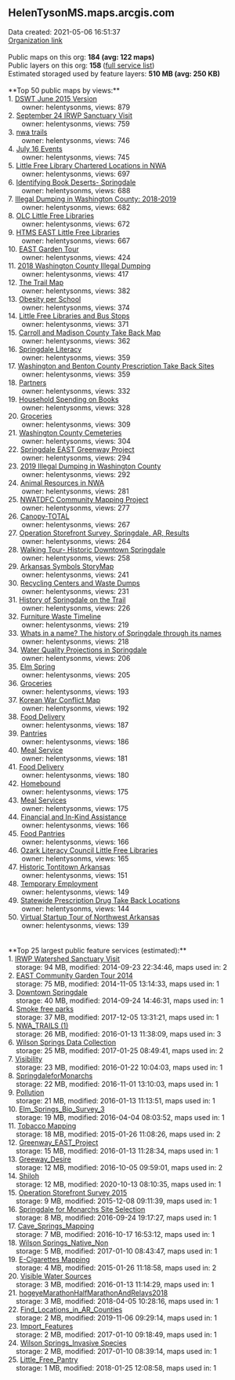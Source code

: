 <h2>HelenTysonMS.maps.arcgis.com</h2> Data created: 2021-05-06 16:51:37 <br /><a target='new' href='https://HelenTysonMS.maps.arcgis.com'>Organization link</a><br /><br />Public maps on this org: <b>184 (avg: 122 maps)</b><br />Public layers on this org: <b>158 </b>(<a target='new' href='https://services.arcgis.com/5aOpjxVgr7iGrPBB/ArcGIS/rest/services'>full service list</a>)<br />Estimated storaged used by feature layers: <b>510 MB (avg: 250 KB)</b><br /><br />**Top 50 public maps by views:**<br />  1. <a target='new' href='https://www.arcgis.com/home/item.html?id=45f578ae71ce433fb7bd0e94892a6daf'>DSWT June 2015 Version</a> <br />  &nbsp;&nbsp;&nbsp;&nbsp; &nbsp;&nbsp;owner: helentysonms, views: 879<br />  2. <a target='new' href='https://www.arcgis.com/home/item.html?id=9cfb67613f4d418f92a1af61e24395bc'>September 24 IRWP Sanctuary Visit</a> <br />  &nbsp;&nbsp;&nbsp;&nbsp; &nbsp;&nbsp;owner: helentysonms, views: 759<br />  3. <a target='new' href='https://www.arcgis.com/home/item.html?id=19b2fdfff5d1496c9b53d4296e9d7c2e'>nwa trails</a> <br />  &nbsp;&nbsp;&nbsp;&nbsp; &nbsp;&nbsp;owner: helentysonms, views: 746<br />  4. <a target='new' href='https://www.arcgis.com/home/item.html?id=618f73e7ad0b453c88ec6e1fa1f66ae6'>July 16 Events</a> <br />  &nbsp;&nbsp;&nbsp;&nbsp; &nbsp;&nbsp;owner: helentysonms, views: 745<br />  5. <a target='new' href='https://www.arcgis.com/home/item.html?id=c897f81c44cb432d8c3e9b2456708156'>Little Free Library Chartered Locations in NWA</a> <br />  &nbsp;&nbsp;&nbsp;&nbsp; &nbsp;&nbsp;owner: helentysonms, views: 697<br />  6. <a target='new' href='https://www.arcgis.com/home/item.html?id=ee5ef7cc1501470f976aa790af9b6649'>Identifying Book Deserts- Springdale</a> <br />  &nbsp;&nbsp;&nbsp;&nbsp; &nbsp;&nbsp;owner: helentysonms, views: 688<br />  7. <a target='new' href='https://www.arcgis.com/home/item.html?id=a6d7ceb5d2fa493db27157bf9ae9ea57'>Illegal Dumping in Washington County: 2018-2019</a> <br />  &nbsp;&nbsp;&nbsp;&nbsp; &nbsp;&nbsp;owner: helentysonms, views: 682<br />  8. <a target='new' href='https://www.arcgis.com/home/item.html?id=94a69f0f6e654575ab345e9fc01fa281'>OLC Little Free Libraries</a> <br />  &nbsp;&nbsp;&nbsp;&nbsp; &nbsp;&nbsp;owner: helentysonms, views: 672<br />  9. <a target='new' href='https://www.arcgis.com/home/item.html?id=1223f719287c49e5b006d7645788b5c4'>HTMS EAST Little Free Libraries</a> <br />  &nbsp;&nbsp;&nbsp;&nbsp; &nbsp;&nbsp;owner: helentysonms, views: 667<br />  10. <a target='new' href='https://www.arcgis.com/home/item.html?id=777b5a67305f4338a060ff8daf0536d3'>EAST Garden Tour</a> <br />  &nbsp;&nbsp;&nbsp;&nbsp; &nbsp;&nbsp;owner: helentysonms, views: 424<br />  11. <a target='new' href='https://www.arcgis.com/home/item.html?id=7823cb3440a346e29626684da81f60cc'>2018 Washington County Illegal Dumping</a> <br />  &nbsp;&nbsp;&nbsp;&nbsp; &nbsp;&nbsp;owner: helentysonms, views: 417<br />  12. <a target='new' href='https://www.arcgis.com/home/item.html?id=7e848012941647c5842f05b9fb2c131c'>The Trail Map</a> <br />  &nbsp;&nbsp;&nbsp;&nbsp; &nbsp;&nbsp;owner: helentysonms, views: 382<br />  13. <a target='new' href='https://www.arcgis.com/home/item.html?id=4b1dce08aa48441eb3550f69e51c0ce9'>Obesity per School</a> <br />  &nbsp;&nbsp;&nbsp;&nbsp; &nbsp;&nbsp;owner: helentysonms, views: 374<br />  14. <a target='new' href='https://www.arcgis.com/home/item.html?id=87e5829f0c944a7e90d8223ffb027e2f'>Little Free Libraries and Bus Stops</a> <br />  &nbsp;&nbsp;&nbsp;&nbsp; &nbsp;&nbsp;owner: helentysonms, views: 371<br />  15. <a target='new' href='https://www.arcgis.com/home/item.html?id=b175f9589f88438aa3c0a87bf05c8945'>Carroll and Madison County Take Back Map</a> <br />  &nbsp;&nbsp;&nbsp;&nbsp; &nbsp;&nbsp;owner: helentysonms, views: 362<br />  16. <a target='new' href='https://www.arcgis.com/home/item.html?id=8281cee4e1644758ac4cfe4e0f49ee8f'>Springdale Literacy</a> <br />  &nbsp;&nbsp;&nbsp;&nbsp; &nbsp;&nbsp;owner: helentysonms, views: 359<br />  17. <a target='new' href='https://www.arcgis.com/home/item.html?id=750a3c140ea44934aad8f87f747aca59'>Washington and Benton County Prescription Take Back Sites</a> <br />  &nbsp;&nbsp;&nbsp;&nbsp; &nbsp;&nbsp;owner: helentysonms, views: 359<br />  18. <a target='new' href='https://www.arcgis.com/home/item.html?id=5dd78281c0514bf58a2a5b9ca6a993fa'>Partners</a> <br />  &nbsp;&nbsp;&nbsp;&nbsp; &nbsp;&nbsp;owner: helentysonms, views: 332<br />  19. <a target='new' href='https://www.arcgis.com/home/item.html?id=2678c28e08b3412ebadcf6c21f2f0848'>Household Spending on Books</a> <br />  &nbsp;&nbsp;&nbsp;&nbsp; &nbsp;&nbsp;owner: helentysonms, views: 328<br />  20. <a target='new' href='https://www.arcgis.com/home/item.html?id=a00ef31df0c64546b232ead41d92cd70'>  Groceries</a> <br />  &nbsp;&nbsp;&nbsp;&nbsp; &nbsp;&nbsp;owner: helentysonms, views: 309<br />  21. <a target='new' href='https://www.arcgis.com/home/item.html?id=f165bc84fe52477ab357dd281d911380'>Washington County Cemeteries</a> <br />  &nbsp;&nbsp;&nbsp;&nbsp; &nbsp;&nbsp;owner: helentysonms, views: 304<br />  22. <a target='new' href='https://www.arcgis.com/home/item.html?id=083589b6d3f54fe2818e58613a899806'>Springdale EAST Greenway Project</a> <br />  &nbsp;&nbsp;&nbsp;&nbsp; &nbsp;&nbsp;owner: helentysonms, views: 294<br />  23. <a target='new' href='https://www.arcgis.com/home/item.html?id=a9513a8ad5aa4fbbadd92d2712e33637'>2019 Illegal Dumping in Washington County</a> <br />  &nbsp;&nbsp;&nbsp;&nbsp; &nbsp;&nbsp;owner: helentysonms, views: 292<br />  24. <a target='new' href='https://www.arcgis.com/home/item.html?id=ceb75a52430d4da1baf0fc820214dd05'>Animal Resources in NWA</a> <br />  &nbsp;&nbsp;&nbsp;&nbsp; &nbsp;&nbsp;owner: helentysonms, views: 281<br />  25. <a target='new' href='https://www.arcgis.com/home/item.html?id=1b20415ef96b46bcb477db53777ece55'>NWATDFC Community Mapping Project</a> <br />  &nbsp;&nbsp;&nbsp;&nbsp; &nbsp;&nbsp;owner: helentysonms, views: 277<br />  26. <a target='new' href='https://www.arcgis.com/home/item.html?id=ac7d4ad0660e4cdfac311bb532bff1df'>Canopy-TOTAL</a> <br />  &nbsp;&nbsp;&nbsp;&nbsp; &nbsp;&nbsp;owner: helentysonms, views: 267<br />  27. <a target='new' href='https://www.arcgis.com/home/item.html?id=20f702f742244a8ba02c2eaec1d3ed98'>Operation Storefront Survey, Springdale, AR, Results</a> <br />  &nbsp;&nbsp;&nbsp;&nbsp; &nbsp;&nbsp;owner: helentysonms, views: 264<br />  28. <a target='new' href='https://www.arcgis.com/home/item.html?id=21f73ac2522144b2877e303ea3053384'>Walking Tour- Historic Downtown Springdale</a> <br />  &nbsp;&nbsp;&nbsp;&nbsp; &nbsp;&nbsp;owner: helentysonms, views: 258<br />  29. <a target='new' href='https://www.arcgis.com/home/item.html?id=2cab6837f33d4efa9aa157d82718dff8'>Arkansas Symbols StoryMap</a> <br />  &nbsp;&nbsp;&nbsp;&nbsp; &nbsp;&nbsp;owner: helentysonms, views: 241<br />  30. <a target='new' href='https://www.arcgis.com/home/item.html?id=ec2c322a41e44fe9acd3414d862d37cb'>Recycling Centers and Waste Dumps</a> <br />  &nbsp;&nbsp;&nbsp;&nbsp; &nbsp;&nbsp;owner: helentysonms, views: 231<br />  31. <a target='new' href='https://www.arcgis.com/home/item.html?id=dbbf6414ccea45cbbe1e7c58ab64c62a'>History of Springdale on the Trail</a> <br />  &nbsp;&nbsp;&nbsp;&nbsp; &nbsp;&nbsp;owner: helentysonms, views: 226<br />  32. <a target='new' href='https://www.arcgis.com/home/item.html?id=4a1f1cb792584206bd2dd9d3f31429c2'>Furniture Waste Timeline</a> <br />  &nbsp;&nbsp;&nbsp;&nbsp; &nbsp;&nbsp;owner: helentysonms, views: 219<br />  33. <a target='new' href='https://www.arcgis.com/home/item.html?id=6a6f7cf96b224b6abefaf8f5026eee24'>Whats in a name? The history of Springdale through its names</a> <br />  &nbsp;&nbsp;&nbsp;&nbsp; &nbsp;&nbsp;owner: helentysonms, views: 218<br />  34. <a target='new' href='https://www.arcgis.com/home/item.html?id=3c8d3d2d507b460ab058040f8ad434dc'>Water Quality Projections in Springdale</a> <br />  &nbsp;&nbsp;&nbsp;&nbsp; &nbsp;&nbsp;owner: helentysonms, views: 206<br />  35. <a target='new' href='https://www.arcgis.com/home/item.html?id=3bf65d5ea4144bf4a7040259d5140fb9'>Elm Spring</a> <br />  &nbsp;&nbsp;&nbsp;&nbsp; &nbsp;&nbsp;owner: helentysonms, views: 205<br />  36. <a target='new' href='https://www.arcgis.com/home/item.html?id=29221954f9544edabdeb987364192a13'> Groceries</a> <br />  &nbsp;&nbsp;&nbsp;&nbsp; &nbsp;&nbsp;owner: helentysonms, views: 193<br />  37. <a target='new' href='https://www.arcgis.com/home/item.html?id=2980a55d3e3a4843abb46091915df613'>Korean War Conflict Map</a> <br />  &nbsp;&nbsp;&nbsp;&nbsp; &nbsp;&nbsp;owner: helentysonms, views: 192<br />  38. <a target='new' href='https://www.arcgis.com/home/item.html?id=843e25b8b9824155880aeb75a3ba30bb'> Food Delivery</a> <br />  &nbsp;&nbsp;&nbsp;&nbsp; &nbsp;&nbsp;owner: helentysonms, views: 187<br />  39. <a target='new' href='https://www.arcgis.com/home/item.html?id=086037b683194b20a704e3834db25620'>Pantries</a> <br />  &nbsp;&nbsp;&nbsp;&nbsp; &nbsp;&nbsp;owner: helentysonms, views: 186<br />  40. <a target='new' href='https://www.arcgis.com/home/item.html?id=92a8ab1909664d678c504eca97be7a2f'>Meal Service</a> <br />  &nbsp;&nbsp;&nbsp;&nbsp; &nbsp;&nbsp;owner: helentysonms, views: 181<br />  41. <a target='new' href='https://www.arcgis.com/home/item.html?id=5b72bb7a874f4174a26e99b4b5ac2300'>Food Delivery</a> <br />  &nbsp;&nbsp;&nbsp;&nbsp; &nbsp;&nbsp;owner: helentysonms, views: 180<br />  42. <a target='new' href='https://www.arcgis.com/home/item.html?id=55128d5102a14380a38333d09be92cfb'>Homebound</a> <br />  &nbsp;&nbsp;&nbsp;&nbsp; &nbsp;&nbsp;owner: helentysonms, views: 175<br />  43. <a target='new' href='https://www.arcgis.com/home/item.html?id=cf256deaa811406888eb88dc5b5e0bd9'>Meal Services</a> <br />  &nbsp;&nbsp;&nbsp;&nbsp; &nbsp;&nbsp;owner: helentysonms, views: 175<br />  44. <a target='new' href='https://www.arcgis.com/home/item.html?id=b152163a0c9240f7ab21d8069b08a5d8'>Financial and In-Kind Assistance </a> <br />  &nbsp;&nbsp;&nbsp;&nbsp; &nbsp;&nbsp;owner: helentysonms, views: 166<br />  45. <a target='new' href='https://www.arcgis.com/home/item.html?id=0c0d8fc416074db2aa8eb876c653673d'>Food Pantries</a> <br />  &nbsp;&nbsp;&nbsp;&nbsp; &nbsp;&nbsp;owner: helentysonms, views: 166<br />  46. <a target='new' href='https://www.arcgis.com/home/item.html?id=9503967fce644989959c1774fc32591a'>Ozark Literacy Council Little Free Libraries</a> <br />  &nbsp;&nbsp;&nbsp;&nbsp; &nbsp;&nbsp;owner: helentysonms, views: 165<br />  47. <a target='new' href='https://www.arcgis.com/home/item.html?id=c8c0fcefe2f44f4aa1d4f74b8b7860b7'>Historic Tontitown Arkansas</a> <br />  &nbsp;&nbsp;&nbsp;&nbsp; &nbsp;&nbsp;owner: helentysonms, views: 151<br />  48. <a target='new' href='https://www.arcgis.com/home/item.html?id=1375232b9bcf4d40851414bea5268bd3'>Temporary Employment </a> <br />  &nbsp;&nbsp;&nbsp;&nbsp; &nbsp;&nbsp;owner: helentysonms, views: 149<br />  49. <a target='new' href='https://www.arcgis.com/home/item.html?id=3253d02a344d42be870a231e86fa4ccb'>Statewide Prescription Drug Take Back Locations</a> <br />  &nbsp;&nbsp;&nbsp;&nbsp; &nbsp;&nbsp;owner: helentysonms, views: 144<br />  50. <a target='new' href='https://www.arcgis.com/home/item.html?id=2804d1edf9404882b3d0945907d7683d'>Virtual Startup Tour of Northwest Arkansas</a> <br />  &nbsp;&nbsp;&nbsp;&nbsp; &nbsp;&nbsp;owner: helentysonms, views: 139<br /><br /><br />**Top 25 largest public feature services (estimated):**<br /> 1. <a target='new' href='https://www.arcgis.com/home/item.html?id=fea2400289f64eb59c003a89bc943aa6'>IRWP Watershed Sanctuary Visit</a><br /> &nbsp;&nbsp;&nbsp;&nbsp;storage: 94 MB, modified: 2014-09-23 22:34:46, maps used in: 2<br /> 2. <a target='new' href='https://www.arcgis.com/home/item.html?id=3bd68c01c62b48fdb0a9329912fd8438'>EAST Community Garden Tour 2014</a><br /> &nbsp;&nbsp;&nbsp;&nbsp;storage: 75 MB, modified: 2014-11-05 13:14:33, maps used in: 1<br /> 3. <a target='new' href='https://www.arcgis.com/home/item.html?id=315b846ce1534136aa9d89a61afcd133'>Downtown Springdale</a><br /> &nbsp;&nbsp;&nbsp;&nbsp;storage: 40 MB, modified: 2014-09-24 14:46:31, maps used in: 1<br /> 4. <a target='new' href='https://www.arcgis.com/home/item.html?id=d0d6681f641c45478341014119b2dee4'>Smoke free parks</a><br /> &nbsp;&nbsp;&nbsp;&nbsp;storage: 37 MB, modified: 2017-12-05 13:31:21, maps used in: 1<br /> 5. <a target='new' href='https://www.arcgis.com/home/item.html?id=e9b5c148bcd64f1b9db2da7e7223d1e5'>NWA_TRAILS (1)</a><br /> &nbsp;&nbsp;&nbsp;&nbsp;storage: 26 MB, modified: 2016-01-13 11:38:09, maps used in: 3<br /> 6. <a target='new' href='https://www.arcgis.com/home/item.html?id=da590533009a484d9976377a48ecbae2'>Wilson Springs Data Collection</a><br /> &nbsp;&nbsp;&nbsp;&nbsp;storage: 25 MB, modified: 2017-01-25 08:49:41, maps used in: 2<br /> 7. <a target='new' href='https://www.arcgis.com/home/item.html?id=3ae18e4d05bd43f38d568a51481bf9e8'>Visibility</a><br /> &nbsp;&nbsp;&nbsp;&nbsp;storage: 23 MB, modified: 2016-01-22 10:04:03, maps used in: 1<br /> 8. <a target='new' href='https://www.arcgis.com/home/item.html?id=b9dca0d8682d4496b2d2e32eb73072f5'>SpringdaleforMonarchs</a><br /> &nbsp;&nbsp;&nbsp;&nbsp;storage: 22 MB, modified: 2016-11-01 13:10:03, maps used in: 1<br /> 9. <a target='new' href='https://www.arcgis.com/home/item.html?id=296212aedb484588aaad748029a58c29'>Pollution</a><br /> &nbsp;&nbsp;&nbsp;&nbsp;storage: 21 MB, modified: 2016-01-13 11:13:51, maps used in: 1<br /> 10. <a target='new' href='https://www.arcgis.com/home/item.html?id=80da89f8aa134f9db092e1836431ca7b'>Elm_Springs_Bio_Survey_3</a><br /> &nbsp;&nbsp;&nbsp;&nbsp;storage: 19 MB, modified: 2016-04-04 08:03:52, maps used in: 1<br /> 11. <a target='new' href='https://www.arcgis.com/home/item.html?id=cba8d0372851476c985c6a6b8d8dc222'>Tobacco Mapping</a><br /> &nbsp;&nbsp;&nbsp;&nbsp;storage: 18 MB, modified: 2015-01-26 11:08:26, maps used in: 2<br /> 12. <a target='new' href='https://www.arcgis.com/home/item.html?id=c86d8350f56c4d0dbf7cbd2b6f5fff93'>Greenway_EAST_Project</a><br /> &nbsp;&nbsp;&nbsp;&nbsp;storage: 15 MB, modified: 2016-01-13 11:28:34, maps used in: 1<br /> 13. <a target='new' href='https://www.arcgis.com/home/item.html?id=7c83c7dac2bb40d29a8bd258fa0ce4e5'>Greeway_Desire</a><br /> &nbsp;&nbsp;&nbsp;&nbsp;storage: 12 MB, modified: 2016-10-05 09:59:01, maps used in: 2<br /> 14. <a target='new' href='https://www.arcgis.com/home/item.html?id=211b6f9c28724d2fb526c6350a0f2be8'>Shiloh</a><br /> &nbsp;&nbsp;&nbsp;&nbsp;storage: 12 MB, modified: 2020-10-13 08:10:35, maps used in: 1<br /> 15. <a target='new' href='https://www.arcgis.com/home/item.html?id=218346ce8f3244f98a2a529b1721952f'>Operation Storefront Survey 2015</a><br /> &nbsp;&nbsp;&nbsp;&nbsp;storage: 9 MB, modified: 2015-12-08 09:11:39, maps used in: 1<br /> 16. <a target='new' href='https://www.arcgis.com/home/item.html?id=a627848a711a4651b23dd05e6e14948a'>Springdale for Monarchs Site Selection</a><br /> &nbsp;&nbsp;&nbsp;&nbsp;storage: 8 MB, modified: 2016-09-24 19:17:27, maps used in: 1<br /> 17. <a target='new' href='https://www.arcgis.com/home/item.html?id=22cff52d9975474bb5c690e43171062c'>Cave_Springs_Mapping</a><br /> &nbsp;&nbsp;&nbsp;&nbsp;storage: 7 MB, modified: 2016-10-17 16:53:12, maps used in: 1<br /> 18. <a target='new' href='https://www.arcgis.com/home/item.html?id=28c91ceaa7704c939c12a62b26b79c94'>Wilson Springs_Native_Non</a><br /> &nbsp;&nbsp;&nbsp;&nbsp;storage: 5 MB, modified: 2017-01-10 08:43:47, maps used in: 1<br /> 19. <a target='new' href='https://www.arcgis.com/home/item.html?id=1431bdf2048f45908c954b0b75da0843'>E-Cigarettes Mapping</a><br /> &nbsp;&nbsp;&nbsp;&nbsp;storage: 4 MB, modified: 2015-01-26 11:18:58, maps used in: 2<br /> 20. <a target='new' href='https://www.arcgis.com/home/item.html?id=1593894d62a74917ae70d4e7e5649e84'>Visible Water Sources</a><br /> &nbsp;&nbsp;&nbsp;&nbsp;storage: 3 MB, modified: 2016-01-13 11:14:29, maps used in: 1<br /> 21. <a target='new' href='https://www.arcgis.com/home/item.html?id=71971c72a0f845a5a8b3224e0c03b2b1'>hogeyeMarathonHalfMarathonAndRelays2018</a><br /> &nbsp;&nbsp;&nbsp;&nbsp;storage: 3 MB, modified: 2018-04-05 10:28:16, maps used in: 1<br /> 22. <a target='new' href='https://www.arcgis.com/home/item.html?id=0af66c16935143dfba6a00c3c8a9267a'>Find_Locations_in_AR_Counties</a><br /> &nbsp;&nbsp;&nbsp;&nbsp;storage: 2 MB, modified: 2019-11-06 09:29:14, maps used in: 1<br /> 23. <a target='new' href='https://www.arcgis.com/home/item.html?id=f668aa20f9004bafbc9323c8390ed878'>Import_Features</a><br /> &nbsp;&nbsp;&nbsp;&nbsp;storage: 2 MB, modified: 2017-01-10 09:18:49, maps used in: 1<br /> 24. <a target='new' href='https://www.arcgis.com/home/item.html?id=837365423f2f43738a23367ca5bb5750'>Wilson Springs_Invasive Species</a><br /> &nbsp;&nbsp;&nbsp;&nbsp;storage: 2 MB, modified: 2017-01-10 08:39:14, maps used in: 1<br /> 25. <a target='new' href='https://www.arcgis.com/home/item.html?id=9818c238afdb453daa3543fc9158f555'>Little_Free_Pantry</a><br /> &nbsp;&nbsp;&nbsp;&nbsp;storage: 1 MB, modified: 2018-01-25 12:08:58, maps used in: 1<br />